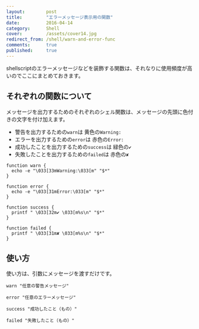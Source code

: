 ```yaml
---
layout:        post
title:         "エラーメッセージ表示用の関数"
date:          2016-04-14
category:      Shell
cover:         /assets/cover14.jpg
redirect_from: /shell/warn-and-error-func
comments:      true
published:     true
---
```


shellscriptのエラーメッセージなどを装飾する関数は、それなりに使用頻度が高いのでここにまとめておきます。

それぞれの関数について
------------------

メッセージを出力するためのそれぞれのシェル関数は、メッセージの先頭に色付きの文字を付け加えます。

- 警告を出力するための`warn`は 黄色の`Warning:`
- エラーを出力するための`error`は 赤色の`Error:`
- 成功したことを出力するための`success`は 緑色の`✔ `
- 失敗したことを出力するための`failed`は 赤色の`✘ `

```shell
function warn {
  echo -e "\033[33mWarning:\033[m" "$*"
}
```

```shell
function error {
  echo -e "\033[31mError:\033[m" "$*"
}
```

```shell
function success {
  printf " \033[32m✔ \033[m%s\n" "$*"
}
```

```shell
function failed {
  printf " \033[31m✘ \033[m%s\n" "$*"
}
```

使い方
------

使い方は、引数にメッセージを渡すだけです。

```shell
warn "任意の警告メッセージ"
```

```shell
error "任意のエラーメッセージ"
```

```shell
success "成功したこと（もの）"
```

```shell
failed "失敗したこと（もの）"
```
